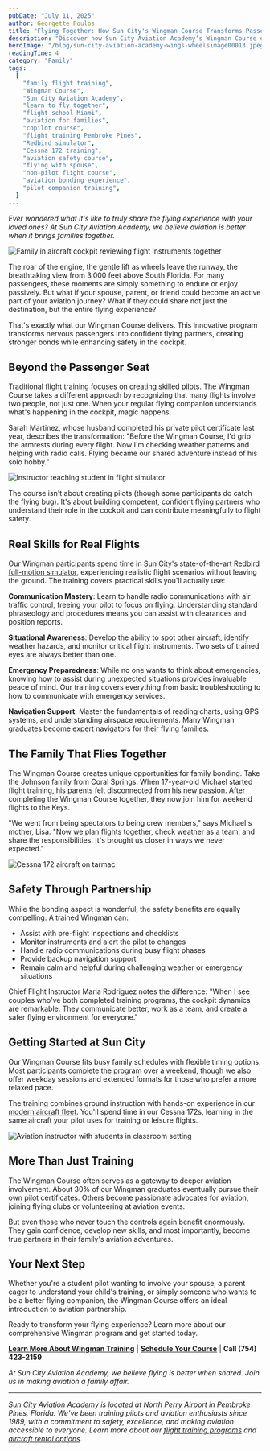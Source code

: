 ```yaml
---
pubDate: "July 11, 2025"
author: Georgette Poulos
title: "Flying Together: How Sun City's Wingman Course Transforms Passengers Into Partners"
description: "Discover how Sun City Aviation Academy’s Wingman Course empowers families to fly together by teaching non-pilots essential flight skills, boosting safety, and turning aviation into a shared adventure."
heroImage: "/blog/sun-city-aviation-academy-wings-wheelsimage00013.jpeg"
readingTime: 4
category: "Family"
tags:
  [
    "family flight training",
    "Wingman Course",
    "Sun City Aviation Academy",
    "learn to fly together",
    "flight school Miami",
    "aviation for families",
    "copilot course",
    "flight training Pembroke Pines",
    "Redbird simulator",
    "Cessna 172 training",
    "aviation safety course",
    "flying with spouse",
    "non-pilot flight course",
    "aviation bonding experience",
    "pilot companion training",
  ]
---
```


_Ever wondered what it's like to truly share the flying experience with your loved ones? At Sun City Aviation Academy, we believe aviation is better when it brings families together._

![Family in aircraft cockpit reviewing flight instruments together](/blog/DSC02738.webp)

The roar of the engine, the gentle lift as wheels leave the runway, the breathtaking view from 3,000 feet above South Florida. For many passengers, these moments are simply something to endure or enjoy passively. But what if your spouse, parent, or friend could become an active part of your aviation journey? What if they could share not just the destination, but the entire flying experience?

That's exactly what our Wingman Course delivers. This innovative program transforms nervous passengers into confident flying partners, creating stronger bonds while enhancing safety in the cockpit.

## Beyond the Passenger Seat

Traditional flight training focuses on creating skilled pilots. The Wingman Course takes a different approach by recognizing that many flights involve two people, not just one. When your regular flying companion understands what's happening in the cockpit, magic happens.

Sarah Martinez, whose husband completed his private pilot certificate last year, describes the transformation: "Before the Wingman Course, I'd grip the armrests during every flight. Now I'm checking weather patterns and helping with radio calls. Flying became our shared adventure instead of his solo hobby."

![Instructor teaching student in flight simulator](/blog/student-sim.webp)

The course isn't about creating pilots (though some participants do catch the flying bug). It's about building competent, confident flying partners who understand their role in the cockpit and can contribute meaningfully to flight safety.

## Real Skills for Real Flights

Our Wingman participants spend time in Sun City's state-of-the-art [Redbird full-motion simulator](https://suncityaviation.com/aircraft-fleet/), experiencing realistic flight scenarios without leaving the ground. The training covers practical skills you'll actually use:

**Communication Mastery**: Learn to handle radio communications with air traffic control, freeing your pilot to focus on flying. Understanding standard phraseology and procedures means you can assist with clearances and position reports.

**Situational Awareness**: Develop the ability to spot other aircraft, identify weather hazards, and monitor critical flight instruments. Two sets of trained eyes are always better than one.

**Emergency Preparedness**: While no one wants to think about emergencies, knowing how to assist during unexpected situations provides invaluable peace of mind. Our training covers everything from basic troubleshooting to how to communicate with emergency services.

**Navigation Support**: Master the fundamentals of reading charts, using GPS systems, and understanding airspace requirements. Many Wingman graduates become expert navigators for their flying families.

## The Family That Flies Together

The Wingman Course creates unique opportunities for family bonding. Take the Johnson family from Coral Springs. When 17-year-old Michael started flight training, his parents felt disconnected from his new passion. After completing the Wingman Course together, they now join him for weekend flights to the Keys.

"We went from being spectators to being crew members," says Michael's mother, Lisa. "Now we plan flights together, check weather as a team, and share the responsibilities. It's brought us closer in ways we never expected."

![Cessna 172 aircraft on tarmac](/blog/sun-city-aviation-fleet.webp)

## Safety Through Partnership

While the bonding aspect is wonderful, the safety benefits are equally compelling. A trained Wingman can:

- Assist with pre-flight inspections and checklists
- Monitor instruments and alert the pilot to changes
- Handle radio communications during busy flight phases
- Provide backup navigation support
- Remain calm and helpful during challenging weather or emergency situations

Chief Flight Instructor Maria Rodriguez notes the difference: "When I see couples who've both completed training programs, the cockpit dynamics are remarkable. They communicate better, work as a team, and create a safer flying environment for everyone."

## Getting Started at Sun City

Our Wingman Course fits busy family schedules with flexible timing options. Most participants complete the program over a weekend, though we also offer weekday sessions and extended formats for those who prefer a more relaxed pace.

The training combines ground instruction with hands-on experience in our [modern aircraft fleet](https://suncityaviation.com/aircraft-fleet/). You'll spend time in our Cessna 172s, learning in the same aircraft your pilot uses for training or leisure flights.

![Aviation instructor with students in classroom setting](/blog/Pneumatic-and-Electrical-Gyroscopes-1536x1152.jpg)

## More Than Just Training

The Wingman Course often serves as a gateway to deeper aviation involvement. About 30% of our Wingman graduates eventually pursue their own pilot certificates. Others become passionate advocates for aviation, joining flying clubs or volunteering at aviation events.

But even those who never touch the controls again benefit enormously. They gain confidence, develop new skills, and most importantly, become true partners in their family's aviation adventures.

## Your Next Step

Whether you're a student pilot wanting to involve your spouse, a parent eager to understand your child's training, or simply someone who wants to be a better flying companion, the Wingman Course offers an ideal introduction to aviation partnership.

Ready to transform your flying experience? Learn more about our comprehensive Wingman program and get started today.

**[Learn More About Wingman Training](https://suncityaviation.com/wingman-family-member-training/)** | **[Schedule Your Course](https://suncityaviation.com/contact/)** | **Call (754) 423-2159**

_At Sun City Aviation Academy, we believe flying is better when shared. Join us in making aviation a family affair._

---

_Sun City Aviation Academy is located at North Perry Airport in Pembroke Pines, Florida. We've been training pilots and aviation enthusiasts since 1989, with a commitment to safety, excellence, and making aviation accessible to everyone. Learn more about our [flight training programs](https://suncityaviation.com/flight-training/) and [aircraft rental options](https://suncityaviation.com/aircraft-rental/)._
